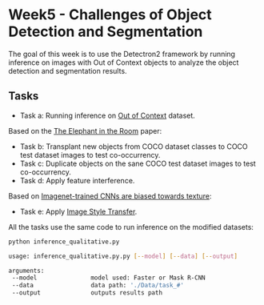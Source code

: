 # Week5 - Challenges of Object Detection and Segmentation

The goal of this week is to use the Detectron2 framework by running inference on images with Out of Context objects to analyze the object detection and segmentation results.

## Tasks

* Task a: Running inference on [Out of Context](http://people.csail.mit.edu/myungjin/publications/outOfContext.pdf) dataset.

Based on the [The Elephant in the Room](https://arxiv.org/pdf/1808.03305.pdf) paper:
* Task b: Transplant new objects from COCO dataset classes to COCO test dataset images to test co-occurrency.
* Task c: Duplicate objects on the sane COCO test dataset images to test co-occurrency.
* Task d: Apply feature interference.

Based on [Imagenet-trained CNNs are biased towards texture](https://arxiv.org/pdf/1811.12231v2.pdf):
* Task e: Apply [Image Style Transfer](https://www.cv-foundation.org/openaccess/content_cvpr_2016/papers/Gatys_Image_Style_Transfer_CVPR_2016_paper.pdf).

All the tasks use the same code to run inference on the modified datasets:

 ```bash
 python inference_qualitative.py 
 
 usage: inference_qualitative.py.py [--model] [--data] [--output]

arguments:
  --model               model used: Faster or Mask R-CNN
  --data                data path: './Data/task_#'
  --output              outputs results path

```

